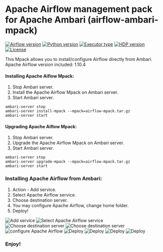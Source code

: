 # Apache Airflow management pack for Apache Ambari (airflow-ambari-mpack)

[![Airflow version](https://img.shields.io/badge/Airflow-1.10.4-brightgreen.svg)](https://github.com/sburn/ambari-airflow)
[![Python version](https://img.shields.io/badge/Python-3-brightgreen.svg)](https://github.com/sburn/ambari-airflow)
[![Executor type](https://img.shields.io/badge/Executor-Celery-brightgreen.svg)](https://github.com/sburn/ambari-airflow)
[![HDP version](https://img.shields.io/badge/HDP-3.1.0-brightgreen.svg)](https://github.com/sburn/ambari-airflow)
[![License](http://img.shields.io/:license-Apache%202.0-blue.svg)](http://www.apache.org/licenses/LICENSE-2.0.txt)

This Mpack allows you to install/configure Airflow directly from Ambari.
Apache Airflow version included: 1.10.4

#### Installing Apache Aiflow Mpack:
1. Stop Ambari server.
2. Install the Apache Airflow Mpack on Ambari server.
3. Start Ambari server.

```
ambari-server stop
ambari-server install-mpack --mpack=airflow-mpack.tar.gz
ambari-server start
```

#### Upgrading Apache Aiflow Mpack:
1. Stop Ambari server.
2. Upgrade the Apache Airflow Mpack on Ambari server.
3. Start Ambari server.

```
ambari-server stop
ambari-server upgrade-mpack --mpack=airflow-mpack.tar.gz
ambari-server start
```

### Installing Apache Airflow from Ambari:
1. Action - Add service.
2. Select Apache Airflow service.
3. Choose destination server.
4. You may configure Apache Airflow, change home folder.
5. Deploy!

![Add service](https://github.com/sburn/ambari-airflow/blob/master/Screenshots/1.PNG)
![Select Apache Airflow service](https://github.com/sburn/ambari-airflow/blob/master/Screenshots/2.PNG)
![Choose destination server](https://github.com/sburn/ambari-airflow/blob/master/Screenshots/3.PNG)
![Choose destination server](https://github.com/sburn/ambari-airflow/blob/master/Screenshots/3-1.PNG)
![configure Apache Airflow](https://github.com/sburn/ambari-airflow/blob/master/Screenshots/4.PNG)
![Deploy](https://github.com/sburn/ambari-airflow/blob/master/Screenshots/5.PNG)
![Deploy](https://github.com/sburn/ambari-airflow/blob/master/Screenshots/6.PNG)
![Deploy](https://github.com/sburn/ambari-airflow/blob/master/Screenshots/8.PNG)
![Deploy](https://github.com/sburn/ambari-airflow/blob/master/Screenshots/10.PNG)


### Enjoy!
